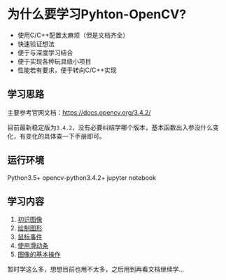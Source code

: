 # 为什么要学习Pyhton-OpenCV?

- 使用C/C++配置太麻烦（但是文档齐全）  
- 快速验证想法  
- 便于与深度学习结合  
- 便于实现各种玩具级小项目  
- 性能若有要求，便于转向C/C++实现  

## 学习思路

主要参考官网文档：https://docs.opencv.org/3.4.2/

目前最新稳定版为`3.4.2`，没有必要纠结学哪个版本，基本函数出入参没什么变化，有变化的具体查一下手册即可。

## 运行环境

Python3.5+
opencv-python3.4.2+
jupyter notebook

## 学习内容

1. [初识图像](https://github.com/wangke0809/learn-python-opencv/blob/master/notebook/1.ipynb)  
2. [绘制图形](https://github.com/wangke0809/learn-python-opencv/blob/master/notebook/2.ipynb)
3. [鼠标事件](https://github.com/wangke0809/learn-python-opencv/blob/master/notebook/3.ipynb)
4. [使用滑动条](https://github.com/wangke0809/learn-python-opencv/blob/master/notebook/4.ipynb)
5. [图像的基本操作](https://github.com/wangke0809/learn-python-opencv/blob/master/notebook/5.ipynb)



暂时学这么多，想想目前也用不太多，之后用到再看文档继续学...